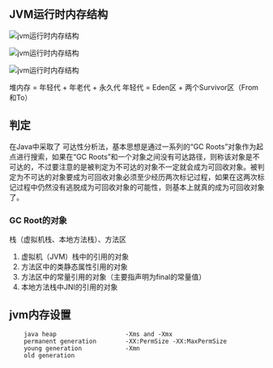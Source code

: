 
## JVM运行时内存结构

![jvm运行时内存结构](./img/jvm-memory-logic.jpg "jvm运行时内存结构")

![jvm运行时内存结构](./img/r_sun-jdk-memory-area1.png "jvm运行时内存结构")

![jvm运行时内存结构](./img/jvm-memory.png "jvm运行时内存结构")


堆内存 = 年轻代 + 年老代 + 永久代
年轻代 = Eden区 + 两个Survivor区（From和To）

## 判定
在Java中采取了 可达性分析法，基本思想是通过一系列的“GC Roots”对象作为起点进行搜索，如果在“GC Roots”和一个对象之间没有可达路径，则称该对象是不可达的，不过要注意的是被判定为不可达的对象不一定就会成为可回收对象。被判定为不可达的对象要成为可回收对象必须至少经历两次标记过程，如果在这两次标记过程中仍然没有逃脱成为可回收对象的可能性，则基本上就真的成为可回收对象了。

### GC Root的对象

栈（虚拟机栈、本地方法栈）、方法区

1. 虚拟机（JVM）栈中的引用的对象
2. 方法区中的类静态属性引用的对象
3. 方法区中的常量引用的对象（主要指声明为final的常量值）
4. 本地方法栈中JNI的引用的对象

## jvm内存设置

```shell
	java heap					-Xms and -Xmx
	permanent generation		-XX:PermSize -XX:MaxPermSize
	young generation 			-Xmn
	old generation
```
	

